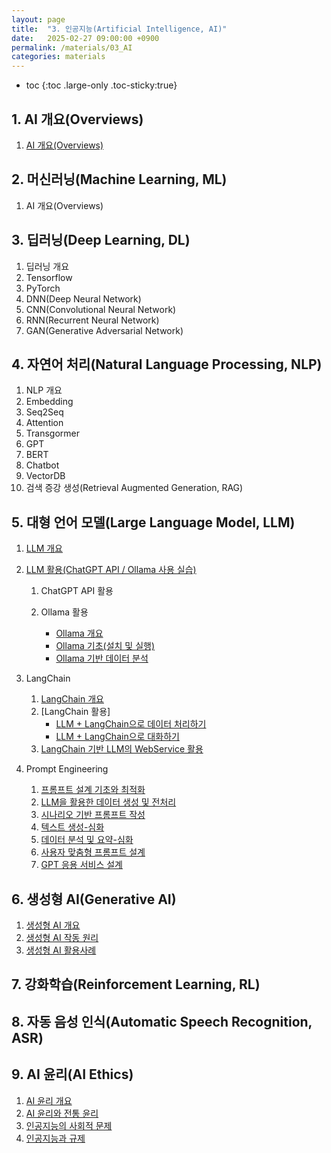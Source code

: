 ```yaml
---
layout: page
title:  "3. 인공지능(Artificial Intelligence, AI)"
date:   2025-02-27 09:00:00 +0900
permalink: /materials/03_AI
categories: materials
---
```

* toc
{:toc .large-only .toc-sticky:true}

## **1. AI 개요(Overviews)**

1. [AI 개요(Overviews)](/materials/S01-01-01-00_Python_Overview)


## **2. 머신러닝(Machine Learning, ML)**

1. AI 개요(Overviews)


## **3. 딥러닝(Deep Learning, DL)**

1. 딥러닝 개요
2. Tensorflow
3. PyTorch
4. DNN(Deep Neural Network)
5. CNN(Convolutional Neural Network)
6. RNN(Recurrent Neural Network)
7. GAN(Generative Adversarial Network)


## **4. 자연어 처리(Natural Language Processing, NLP)**

1. NLP 개요
2. Embedding
3. Seq2Seq
4. Attention
5. Transgormer
6. GPT
7. BERT
8. Chatbot
9. VectorDB
10. 검색 증강 생성(Retrieval Augmented Generation, RAG)


## **5. 대형 언어 모델(Large Language Model, LLM)**

1. [LLM 개요](/materials/S03-05-01-00_LLM_Overview)

2. [LLM 활용(ChatGPT API / Ollama 사용 실습)](/materials/S03-05-02-00_LLM_Applications)
    1. ChatGPT API 활용

    2. Ollama 활용
        - [Ollama 개요](/materials/S03-05-06-01_01-OllamaOverview)
        - [Ollama 기초(설치 및 실행)](/materials/S03-05-06-02_01-OllamaBasic)
        - [Ollama 기반 데이터 분석](/materials/S03-05-06-03_01-OllamaDataAnalysis)

3. LangChain
    1. [LangChain 개요](/materials/S03-05-03-01_LangChain_Overview)
    2. [LangChain 활용]
        - [LLM + LangChain으로 데이터 처리하기](/materials/S03-05-03-02_01_LangChain_Pandas)
        - [LLM + LangChain으로 대화하기](/materials/S03-05-03-02_02_LangChain_Chat)
    3. [LangChain 기반 LLM의 WebService 활용](/materials/S03-05-03-03_LangChain_Web_Service)

4. Prompt Engineering
    1. [프롬프트 설계 기초와 최적화](/materials/S03-05-04-01_01-PromptDesignBasic)
    2. [LLM을 활용한 데이터 생성 및 전처리](/materials/S03-05-04-02_01-DataGenerationPreprocessing)
    3. [시나리오 기반 프롬프트 작성](/materials/S03-05-04-03_01-ScenarioBasedPrompts)
    4. [텍스트 생성-심화](/materials/S03-05-04-04_01-AdvTextGeneration)
    5. [데이터 분석 및 요약-심화](/materials/S03-05-04-05_01-AdvDataAnalysis)
    6. [사용자 맞춤형 프롬프트 설계](/materials/S03-05-04-06_01-AdvCustomPrompts)
    7. [GPT 응용 서비스 설계](/materials/S03-05-04-07_01-AdvGptService)


## **6. 생성형 AI(Generative AI)**

1. [생성형 AI 개요](/materials/S03-06-01-01_01-GenAiOverview)
2. [생성형 AI 작동 원리](/materials/S03-06-02-01_01-GenAiPrinciple)
3. [생성형 AI 활용사례](/materials/S03-06-03-01_01-GenAiUseCases)


## **7. 강화학습(Reinforcement Learning, RL)**


## **8. 자동 음성 인식(Automatic Speech Recognition, ASR)**


## **9. AI 윤리(AI Ethics)**

1. [AI 윤리 개요](/materials/S03-09-01-01_01_AiEthicsOverview)
2. [AI 윤리와 전통 윤리](/materials/S03-09-02-01_01_AiEthicsTraditionalEthics)
2. [인공지능의 사회적 문제](/materials/S03-09-03-01_01_AiSocialProblems)
3. [인공지능과 규제](/materials/S03-09-04-01_01_AiRegulations)
